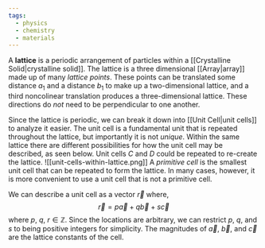```yaml
---
tags:
  - physics
  - chemistry
  - materials
---
```

A **lattice** is a periodic arrangement of particles within a [[Crystalline Solid|crystalline solid]]. The lattice is a three dimensional [[Array|array]] made up of many _lattice points_. These points can be translated some distance $a_{1}$ and a distance $b_{1}$ to make up a two-dimensional lattice, and a third noncolinear translation produces a three-dimensional lattice. These directions do _not_ need to be perpendicular to one another.

Since the lattice is periodic, we can break it down into [[Unit Cell|unit cells]] to analyze it easier. The unit cell is a fundamental unit that is repeated throughout the lattice, but importantly it is not _unique_. Within the same lattice there are different possibilities for how the unit cell may be described, as seen below. Unit cells $C$ and $D$ could be repeated to re-create the lattice.
![[unit-cells-within-lattice.png]]
A _primitive cell_ is the smallest unit cell that can be repeated to form the lattice. In many cases, however, it is more convenient to use a unit cell that is not a primitive cell. 

We can describe a unit cell as a vector $\vec{r}$ where,
$$
\vec{r}=p\vec{a}+q\vec{b}+s\vec{c}
$$
where $p,\ q,\ r \in \mathbb{Z}$. Since the locations are arbitrary, we can restrict $p$, $q$, and $s$ to being positive integers for simplicity. The magnitudes of $\vec{a}$, $\vec{b}$, and $\vec{c}$ are the lattice constants of the cell.